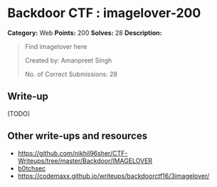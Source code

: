 # Backdoor CTF : imagelover-200

**Category:** Web
**Points:** 200
**Solves:** 28
**Description:**

> Find imagelover here
>
> Created by: Amanpreet Singh
>
> No. of Correct Submissions: 28
>


## Write-up

(TODO)

## Other write-ups and resources

* https://github.com/nikhil96sher/CTF-Writeups/tree/master/Backdoor/IMAGELOVER
* [b0tchsec](http://b0tchsec.com/2016/backdoorctf/imagelover)
* https://codemaxx.github.io/writeups/backdoorctf16/3imagelover/

